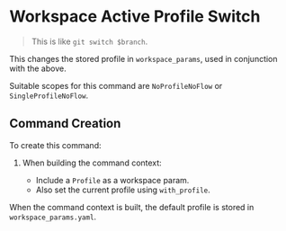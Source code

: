# Workspace Active Profile Switch

> This is like `git switch $branch`.

This changes the stored profile in `workspace_params`, used in conjunction with the above.

Suitable scopes for this command are `NoProfileNoFlow` or `SingleProfileNoFlow`.


## Command Creation

To create this command:

1. When building the command context:

    - Include a `Profile` as a workspace param.
    - Also set the current profile using `with_profile`.

When the command context is built, the default profile is stored in `workspace_params.yaml`.
